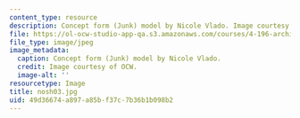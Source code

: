 ```yaml
---
content_type: resource
description: Concept form (Junk) model by Nicole Vlado. Image courtesy of OCW.
file: https://ol-ocw-studio-app-qa.s3.amazonaws.com/courses/4-196-architecture-design-level-ii-cuba-studio-spring-2004/49d36674a897a85bf37c7b36b1b098b2_nosh03.jpg
file_type: image/jpeg
image_metadata:
  caption: Concept form (Junk) model by Nicole Vlado.
  credit: Image courtesy of OCW.
  image-alt: ''
resourcetype: Image
title: nosh03.jpg
uid: 49d36674-a897-a85b-f37c-7b36b1b098b2
---
```

